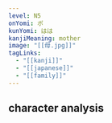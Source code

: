 ```yaml
---
level: N5
onYomi: ボ
kunYomi: はは
kanjiMeaning: mother
image: "[[母.jpg]]"
tagLinks:
  - "[[kanji]]"
  - "[[japanese]]"
  - "[[family]]"
---
```

## character analysis